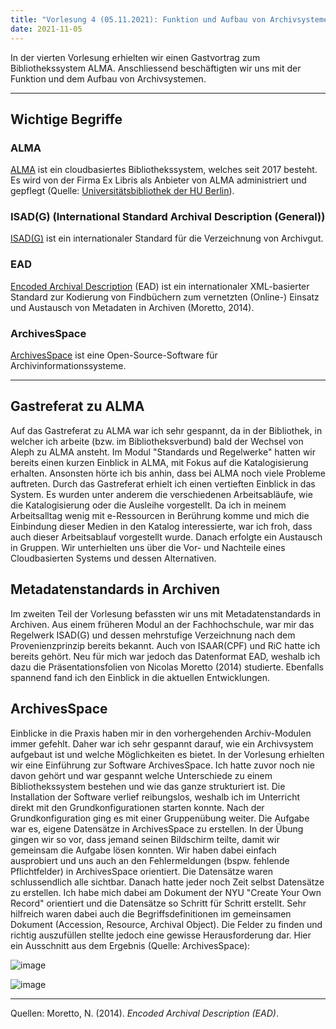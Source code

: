 ```yaml
---
title: "Vorlesung 4 (05.11.2021): Funktion und Aufbau von Archivsystemen"
date: 2021-11-05
---
```


In der vierten Vorlesung erhielten wir einen Gastvortrag zum Bibliothekssystem ALMA. Anschliessend beschäftigten wir uns mit der Funktion und dem Aufbau von Archivsystemen.

---
## Wichtige Begriffe
### ALMA
[ALMA](https://exlibrisgroup.com/de/produkte/alma-cloudgestuetzte-bibliotheksplattform/) ist ein cloudbasiertes Bibliothekssystem, welches seit 2017 besteht. Es wird von der Firma Ex Libris als Anbieter von ALMA administriert und gepflegt (Quelle: [Universitätsbibliothek der HU Berlin](https://www.ub.hu-berlin.de/de/ueber-uns/projekte/alma)).
	
### ISAD(G) (International Standard Archival Description (General))
[ISAD(G)](https://de.wikipedia.org/wiki/ISAD(G)) ist ein internationaler Standard für die Verzeichnung von Archivgut. 	

### EAD
[Encoded Archival Description](https://de.wikipedia.org/wiki/Encoded_Archival_Description) (EAD) ist ein internationaler XML-basierter Standard zur Kodierung von Findbüchern zum vernetzten (Online-) Einsatz und Austausch von Metadaten in Archiven (Moretto, 2014).

### ArchivesSpace
[ArchivesSpace](https://archivesspace.org/) ist eine Open-Source-Software für Archivinformationssysteme. 

---

## Gastreferat zu ALMA
Auf das Gastreferat zu ALMA war ich sehr gespannt, da in der Bibliothek, in welcher ich arbeite (bzw. im Bibliotheksverbund) bald der Wechsel von Aleph zu ALMA ansteht. Im Modul "Standards und Regelwerke" hatten wir bereits einen kurzen Einblick in ALMA, mit Fokus auf die Katalogisierung erhalten. Ansonsten hörte ich bis anhin, dass bei ALMA noch viele Probleme auftreten. 
Durch das Gastreferat erhielt ich einen vertieften Einblick in das System. Es wurden unter anderem die verschiedenen Arbeitsabläufe, wie die Katalogisierung oder die Ausleihe vorgestellt. Da ich in meinem Arbeitsalltag wenig mit e-Ressourcen in Berührung komme und mich die Einbindung dieser Medien in den Katalog interessierte, war ich froh, dass auch dieser Arbeitsablauf vorgestellt wurde. Danach erfolgte ein Austausch in Gruppen. Wir unterhielten uns über die Vor- und Nachteile eines Cloudbasierten Systems und dessen Alternativen.

## Metadatenstandards in Archiven
Im zweiten Teil der Vorlesung befassten wir uns mit Metadatenstandards in Archiven. Aus einem früheren Modul an der Fachhochschule, war mir das Regelwerk ISAD(G) und dessen mehrstufige Verzeichnung nach dem Provenienzprinzip bereits bekannt. Auch von ISAAR(CPF) und RiC hatte ich bereits gehört.
Neu für mich war jedoch das Datenformat EAD, weshalb ich dazu die Präsentationsfolien von Nicolas Moretto (2014) studierte. Ebenfalls spannend fand ich den Einblick in die aktuellen Entwicklungen.

## ArchivesSpace
Einblicke in die Praxis haben mir in den vorhergehenden Archiv-Modulen immer gefehlt. Daher war ich sehr gespannt darauf, wie ein Archivsystem aufgebaut ist und welche Möglichkeiten es bietet. In der Vorlesung erhielten wir eine Einführung zur Software ArchivesSpace. Ich hatte zuvor noch nie davon gehört und war gespannt welche Unterschiede zu einem Bibliothekssystem bestehen und wie das ganze strukturiert ist. 
Die Installation der Software verlief reibungslos, weshalb ich im Unterricht direkt mit den Grundkonfigurationen starten konnte. 
Nach der Grundkonfiguration ging es mit einer Gruppenübung weiter. Die Aufgabe war es, eigene Datensätze in ArchivesSpace zu erstellen. In der Übung gingen wir so vor, dass jemand seinen Bildschirm teilte, damit wir gemeinsam die Aufgabe lösen konnten. Wir haben dabei einfach ausprobiert und uns auch an den Fehlermeldungen (bspw. fehlende Pflichtfelder) in ArchivesSpace orientiert. Die Datensätze waren schlussendlich alle sichtbar. Danach hatte jeder noch Zeit selbst Datensätze zu erstellen. Ich habe mich dabei am Dokument der NYU "Create Your Own Record" orientiert und die Datensätze so Schritt für Schritt erstellt. Sehr hilfreich waren dabei auch die Begriffsdefinitionen im gemeinsamen Dokument (Accession, Resource, Archival Object). Die Felder zu finden und richtig auszufüllen stellte jedoch eine gewisse Herausforderung dar. Hier ein Ausschnitt aus dem Ergebnis (Quelle: ArchivesSpace):

![image](https://user-images.githubusercontent.com/91632421/151708693-bd456bca-b9ff-4ef1-9164-3918434b3082.png)

![image](https://user-images.githubusercontent.com/91632421/151708697-2e9e5626-ebfe-44ed-bb5b-05888aa468de.png)






---
Quellen:
Moretto, N. (2014). *Encoded Archival Description (EAD)*. 

